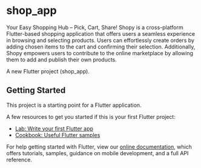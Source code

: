 # shop_app

Your Easy Shopping Hub – Pick, Cart, Share!
Shopy is a cross-platform Flutter-based shopping application that offers users a seamless experience in browsing and selecting products. Users can effortlessly create orders by adding chosen items to the cart and confirming their selection. Additionally, Shopy empowers users to contribute to the online marketplace by allowing them to add and publish their own products.

A new Flutter project (shop_app).

## Getting Started

This project is a starting point for a Flutter application.

A few resources to get you started if this is your first Flutter project:

- [Lab: Write your first Flutter app](https://flutter.dev/docs/get-started/codelab)
- [Cookbook: Useful Flutter samples](https://flutter.dev/docs/cookbook)

For help getting started with Flutter, view our
[online documentation](https://flutter.dev/docs), which offers tutorials,
samples, guidance on mobile development, and a full API reference.
